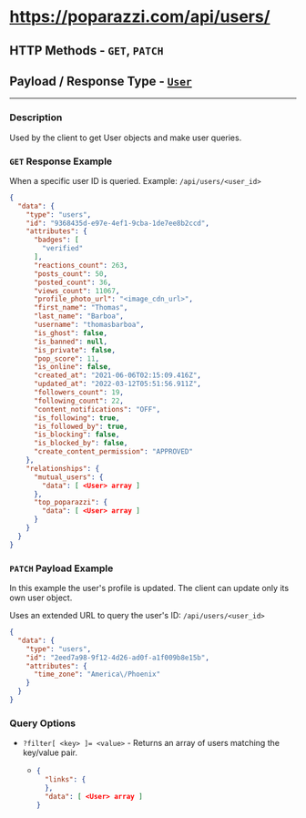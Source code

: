 # https://poparazzi.com/api/users/
## HTTP Methods - `GET`, `PATCH`
## Payload / Response Type - [`User`]()

--------------------------------------------

### Description
Used by the client to get User objects and make user queries.

### `GET` Response Example
When a specific user ID is queried. Example: `/api/users/<user_id>`

```json
{
  "data": {
    "type": "users",
    "id": "9368435d-e97e-4ef1-9cba-1de7ee8b2ccd",
    "attributes": {
      "badges": [
        "verified"
      ],
      "reactions_count": 263,
      "posts_count": 50,
      "posted_count": 36,
      "views_count": 11067,
      "profile_photo_url": "<image_cdn_url>",
      "first_name": "Thomas",
      "last_name": "Barboa",
      "username": "thomasbarboa",
      "is_ghost": false,
      "is_banned": null,
      "is_private": false,
      "pop_score": 11,
      "is_online": false,
      "created_at": "2021-06-06T02:15:09.416Z",
      "updated_at": "2022-03-12T05:51:56.911Z",
      "followers_count": 19,
      "following_count": 22,
      "content_notifications": "OFF",
      "is_following": true,
      "is_followed_by": true,
      "is_blocking": false,
      "is_blocked_by": false,
      "create_content_permission": "APPROVED"
    },
    "relationships": {
      "mutual_users": {
        "data": [ <User> array ]
      },
      "top_poparazzi": {
        "data": [ <User> array ]
      }
    }
  }
}
```

### `PATCH` Payload Example
In this example the user's profile is updated. The client can update only its own user object.

Uses an extended URL to query the user's ID: `/api/users/<user_id>`
```json
{
  "data": {
    "type": "users",
    "id": "2eed7a98-9f12-4d26-ad0f-a1f009b8e15b",
    "attributes": {
      "time_zone": "America\/Phoenix"
    }
  }
}
```

### Query Options

- `?filter[ <key> ]= <value>` - Returns an array of users matching the key/value pair.
    - ```json
      {
        "links": {
        },
        "data": [ <User> array ]
      }
      ```